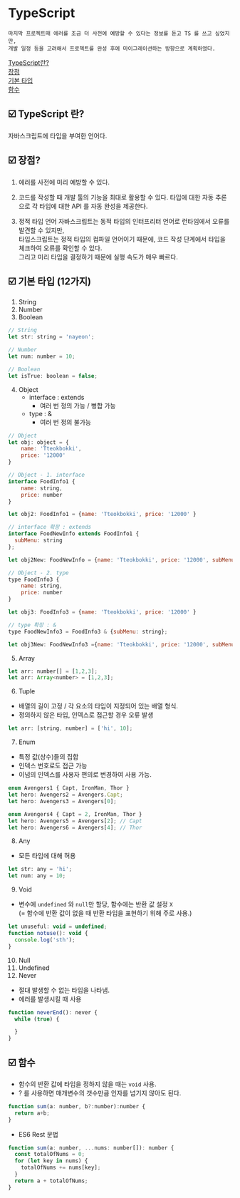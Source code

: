 # TypeScript


    마지막 프로젝트때 에러를 조금 더 사전에 예방할 수 있다는 정보를 듣고 TS 를 쓰고 싶었지만,    
    개발 일정 등을 고려해서 프로젝트를 완성 후에 마이그레이션하는 방향으로 계획하였다.     

[TypeScript란? ](#☑️-typescript-란)    
[장점](#☑️-장점)    
[기본 타입](#☑️-기본-타입-12가지)   
[함수](#☑️-함수)



## ☑️ TypeScript 란?   
 자바스크립트에 타입을 부여한 언어다.   


## ☑️ 장점?  

1. 에러를 사전에 미리 예방할 수 있다. 

2. 코드를 작성할 때 개발 툴의 기능을 최대로 활용할 수 있다. 
타입에 대한 자동 추론으로 각 타입에 대한 API 를 자동 완성을 제공한다.

3. 정적 타입 언어
자바스크립트는 동적 타입의 인터프리터 언어로 런타임에서 오류를 발견할 수 있지만,   
타입스크립트는 정적 타입의 컴파일 언어이기 때문에, 코드 작성 단계에서 타입을 체크하여 오류를 확인할 수 있다.      
그리고 미리 타입을 결정하기 때문에 실행 속도가 매우 빠르다.    



## ☑️ 기본 타입 (12가지)
1. String
2. Number
3. Boolean

```js
// String
let str: string = 'nayeon';

// Number
let num: number = 10;

// Boolean
let isTrue: boolean = false;

```

4. Object
     - interface : extends  
        - 여러 번 정의 가능 / 병합 가능 
     - type : & 
        - 여러 번 정의 불가능 

```js
// Object
let obj: object = {
    name: 'Tteokbokki',
    price: '12000'
}

// Object - 1. interface
interface FoodInfo1 {
    name: string,
    price: number
}

let obj2: FoodInfo1 = {name: 'Tteokbokki', price: '12000' }

// interface 확장 : extends
interface FoodNewInfo extends FoodInfo1 {
  subMenu: string
};

let obj2New: FoodNewInfo = {name: 'Tteokbokki', price: '12000', subMenu: 'none' }

// Object - 2. type
type FoodInfo3 {
    name: string,
    price: number
}

let obj3: FoodInfo3 = {name: 'Tteokbokki', price: '12000' }

// type 확장 : &
type FoodNewInfo3 = FoodInfo3 & {subMenu: string};

let obj3New: FoodNewInfo3 ={name: 'Tteokbokki', price: '12000', subMenu: 'none' }
```

5. Array
```js
let arr: number[] = [1,2,3];
let arr: Array<number> = [1,2,3];
```
6. Tuple
- 배열의 길이 고정 / 각 요소의 타입이 지정되어 있는 배열 형식.
- 정의하지 않은 타입, 인덱스로 접근할 경우 오류 발생
```js
let arr: [string, number] = ['hi', 10];
```
7. Enum  
- 특정 값(상수)들의 집합
- 인덱스 번호로도 접근 가능
- 이넘의 인덱스를 사용자 편의로 변경하여 사용 가능.
```js
enum Avengers1 { Capt, IronMan, Thor }
let hero: Avengers2 = Avengers.Capt;
let hero: Avengers3 = Avengers[0];

enum Avengers4 { Capt = 2, IronMan, Thor }
let hero: Avengers5 = Avengers[2]; // Capt
let hero: Avengers6 = Avengers[4]; // Thor
```
8. Any
- 모든 타입에 대해 허용
```js
let str: any = 'hi';
let num: any = 10;
```
9. Void
- 변수에 `undefined` 와 `null`만 할당, 함수에는 반환 값 설정 `X`   
(= 함수에 반환 값이 없을 때 반환 타입을 표현하기 위해 주로 사용.)
```js
let unuseful: void = undefined;
function notuse(): void {
  console.log('sth');
}
```
10. Null
11. Undefined
12. Never
- 절대 발생할 수 없는 타입을 나타냄.   
- 에러를 발생시킬 때 사용
```js
function neverEnd(): never {
  while (true) {

  }
}
```

## ☑️ 함수
- 함수의 반환 값에 타입을 정하지 않을 때는 `void` 사용.
- ? 를 사용하면 매개변수의 갯수만큼 인자를 넘기지 않아도 된다.
```js
function sum(a: number, b?:number):number {
  return a+b;
}
```

+ ES6 Rest 문법
```js
function sum(a: number, ...nums: number[]): number {
  const totalOfNums = 0;
  for (let key in nums) {
    totalOfNums += nums[key];
  }
  return a + totalOfNums;
}
```
